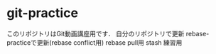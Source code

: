 # git-practice
このリポジトリはGit動画講座用です．
自分のリポジトリで更新
rebase-practiceで更新(rebase conflict用)
rebase pull用
stash 練習用
